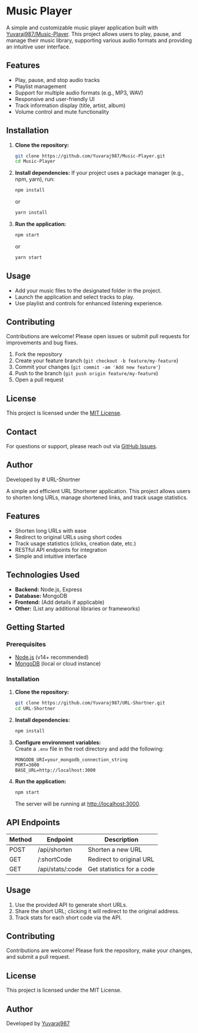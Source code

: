 # Music Player

A simple and customizable music player application built with [Yuvaraj987/Music-Player](https://github.com/Yuvaraj987/Music-Player). This project allows users to play, pause, and manage their music library, supporting various audio formats and providing an intuitive user interface.

## Features

- Play, pause, and stop audio tracks
- Playlist management
- Support for multiple audio formats (e.g., MP3, WAV)
- Responsive and user-friendly UI
- Track information display (title, artist, album)
- Volume control and mute functionality

## Installation

1. **Clone the repository:**
   ```bash
   git clone https://github.com/Yuvaraj987/Music-Player.git
   cd Music-Player
   ```

2. **Install dependencies:**
   If your project uses a package manager (e.g., npm, yarn), run:
   ```bash
   npm install
   ```
   or
   ```bash
   yarn install
   ```

3. **Run the application:**
   ```bash
   npm start
   ```
   or
   ```bash
   yarn start
   ```

## Usage

- Add your music files to the designated folder in the project.
- Launch the application and select tracks to play.
- Use playlist and controls for enhanced listening experience.

## Contributing

Contributions are welcome! Please open issues or submit pull requests for improvements and bug fixes.

1. Fork the repository
2. Create your feature branch (`git checkout -b feature/my-feature`)
3. Commit your changes (`git commit -am 'Add new feature'`)
4. Push to the branch (`git push origin feature/my-feature`)
5. Open a pull request

## License

This project is licensed under the [MIT License](LICENSE).

## Contact

For questions or support, please reach out via [GitHub Issues](https://github.com/Yuvaraj987/Music-Player/issues).

## Author 

Developed by # URL-Shortner

A simple and efficient URL Shortener application. This project allows users to shorten long URLs, manage shortened links, and track usage statistics.

## Features

- Shorten long URLs with ease
- Redirect to original URLs using short codes
- Track usage statistics (clicks, creation date, etc.)
- RESTful API endpoints for integration
- Simple and intuitive interface

## Technologies Used

- **Backend:** Node.js, Express
- **Database:** MongoDB
- **Frontend:** (Add details if applicable)
- **Other:** (List any additional libraries or frameworks)

## Getting Started

### Prerequisites

- [Node.js](https://nodejs.org/) (v14+ recommended)
- [MongoDB](https://www.mongodb.com/) (local or cloud instance)

### Installation

1. **Clone the repository:**
   ```bash
   git clone https://github.com/Yuvaraj987/URL-Shortner.git
   cd URL-Shortner
   ```

2. **Install dependencies:**
   ```bash
   npm install
   ```

3. **Configure environment variables:**  
   Create a `.env` file in the root directory and add the following:
   ```
   MONGODB_URI=your_mongodb_connection_string
   PORT=3000
   BASE_URL=http://localhost:3000
   ```

4. **Run the application:**
   ```bash
   npm start
   ```
   The server will be running at [http://localhost:3000](http://localhost:3000).

## API Endpoints

| Method | Endpoint           | Description             |
|--------|--------------------|-------------------------|
| POST   | /api/shorten       | Shorten a new URL       |
| GET    | /:shortCode        | Redirect to original URL|
| GET    | /api/stats/:code   | Get statistics for a code|

## Usage

1. Use the provided API to generate short URLs.
2. Share the short URL; clicking it will redirect to the original address.
3. Track stats for each short code via the API.

## Contributing

Contributions are welcome! Please fork the repository, make your changes, and submit a pull request.

## License

This project is licensed under the MIT License.

## Author

Developed by [Yuvaraj987](https://github.com/Yuvaraj987)
